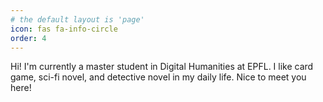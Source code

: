 ```yaml
---
# the default layout is 'page'
icon: fas fa-info-circle
order: 4
---
```


<!-- > Add Markdown syntax content to file `_tabs/about.md`{: .filepath } and it will show up on this page.
{: .prompt-tip } -->

Hi! I'm currently a master student in Digital Humanities at EPFL. I like card game, sci-fi novel, and detective novel in my daily life.
Nice to meet you here!